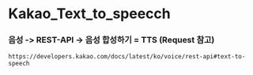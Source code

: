 # Kakao_Text_to_speecch

### 음성 -> REST-API -> 음성 합성하기 = TTS (Request 참고)
```
https://developers.kakao.com/docs/latest/ko/voice/rest-api#text-to-speech
```
